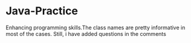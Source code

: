 # Java-Practice
Enhancing programming skills.The class names are pretty informative in most of the cases. Still, i have added questions in the comments

